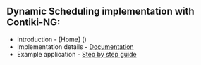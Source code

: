 ## Dynamic Scheduling implementation with Contiki-NG:

  * Introduction - [Home] ()
  * Implementation details - [Documentation](https://gitlab.lrz.de/teaching_zoppi/hiwi-dynsched-sharada/wikis/Documentation)
  * Example application - [Step by step guide](https://gitlab.lrz.de/teaching_zoppi/hiwi-dynsched-sharada/wikis/Step-by-step-guide-for-Dynamic-Scheduling)
